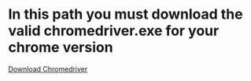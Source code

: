 # In this path you must download the valid chromedriver.exe for your chrome version 
[Download Chromedriver](https://chromedriver.chromium.org/downloads)
